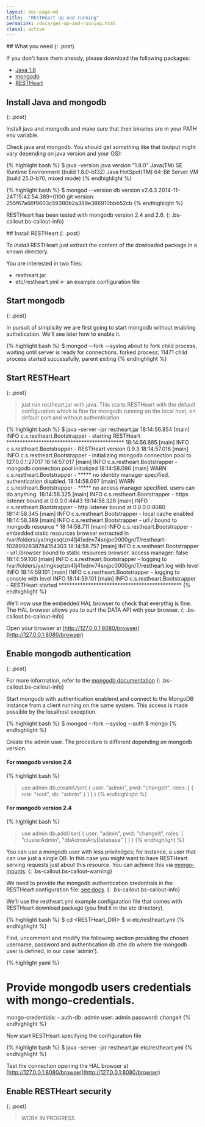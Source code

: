```yaml
---
layout: doc-page-md
title:  "RESTHeart up and running"
permalink: /docs/get-up-and-running.html
class1: active
---
```


## What you need
{: .post}

If you don't have them already, please download the following packages:

* [Java 1.8](http://www.oracle.com/technetwork/java/javase/downloads/index.html)
* [mongodb](http://www.mongodb.org/downloads)
* [RESTHeart](https://github.com/softinstigate/restheart) 

## Install Java and mongodb
{: .post}

Install java and mongodb and make sure that their binaries are in your PATH env variable.

Check java and mongodb. You should get _something_ like that (output might vary depending on java version and your OS):

{% highlight bash %}
$ java -version
java version "1.8.0"
Java(TM) SE Runtime Environment (build 1.8.0-b132)
Java HotSpot(TM) 64-Bit Server VM (build 25.0-b70, mixed mode)
{% endhighlight %}

{% highlight bash %}
$ mongod --version
db version v2.6.3
2014-11-24T15:42:54.389+0100 git version: 255f67a66f9603c59380b2a389e386910bbb52cb
{% endhighlight %} 

RESTHeart has been tested with mongodb version 2.4 and 2.6.
{: .bs-callout.bs-callout-info}

## Install RESTHeart
{: .post}

To _install_ RESTHeart just extract the content of the dowloaded package in a known directory.

You are interested in two files:

* restheart.jar
* etc/restheart.yml <- an example configuration file

## Start mongodb
{: .post}

In pursuit of simplicity we are first going to start mongodb without enabling authetication. We'll see later how to enable it.

{% highlight bash %}
$ mongod --fork --syslog
about to fork child process, waiting until server is ready for connections.
forked process: 11471
child process started successfully, parent exiting
{% endhighlight %} 

## Start RESTHeart
{: .post}

> just run restheart.jar with java. This starts RESTHeart with the default configuration which is fine for mongodb running on the local host, on default port and without authentication.

{% highlight bash %}
$ java -server -jar restheart.jar
18:14:56.854 [main] INFO  c.s.restheart.Bootstrapper - starting RESTHeart ********************************************
18:14:56.885 [main] INFO  c.s.restheart.Bootstrapper - RESTHeart version 0.9.3
18:14:57.016 [main] INFO  c.s.restheart.Bootstrapper - initializing mongodb connection pool to 127.0.0.1:27017 
18:14:57.017 [main] INFO  c.s.restheart.Bootstrapper - mongodb connection pool initialized
18:14:58.096 [main] WARN  c.s.restheart.Bootstrapper - ***** no identity manager specified. authentication disabled.
18:14:58.097 [main] WARN  c.s.restheart.Bootstrapper - ***** no access manager specified. users can do anything.
18:14:58.325 [main] INFO  c.s.restheart.Bootstrapper - https listener bound at 0.0.0.0:4443
18:14:58.326 [main] INFO  c.s.restheart.Bootstrapper - http listener bound at 0.0.0.0:8080
18:14:58.345 [main] INFO  c.s.restheart.Bootstrapper - local cache enabled
18:14:58.389 [main] INFO  c.s.restheart.Bootstrapper - url / bound to mongodb resource *
18:14:58.711 [main] INFO  c.s.restheart.Bootstrapper - embedded static resources browser extracted in /var/folders/yx/mgksqtzn41j41xdnv74snjpc0000gn/T/restheart-1028992838784154303
18:14:58.757 [main] INFO  c.s.restheart.Bootstrapper - url /browser bound to static resources browser. access manager: false
18:14:59.100 [main] INFO  c.s.restheart.Bootstrapper - logging to /var/folders/yx/mgksqtzn41j41xdnv74snjpc0000gn/T/restheart.log with level INFO
18:14:59.101 [main] INFO  c.s.restheart.Bootstrapper - logging to console with level INFO
18:14:59.101 [main] INFO  c.s.restheart.Bootstrapper - RESTHeart started **********************************************
{% endhighlight %}

We'll now use the embedded HAL browser to check that everythig is fine. The HAL browser allows you to surf the DATA API with your browser.
{: .bs-callout.bs-callout-info}

Open your browser at [http://127.0.0.1:8080/browser](http://127.0.0.1:8080/browser)


## Enable mongodb authentication
{: .post}

For more information, refer to the [mongodb documentation](http://docs.mongodb.org/manual/tutorial/enable-authentication/)
{: .bs-callout.bs-callout-info}

Start mongodb with authentication enablend and connect to the MongoDB instance from a client running on the same system. This access is made possible by the localhost exception.

{% highlight bash %}
$ mongod --fork --syslog --auth
$ mongo 
{% endhighlight %}

Create the admin user. The procedure is different depending on mongodb version.

#### For mongodb version 2.6

{% highlight bash %}
> use admin
> db.createUser(
  {
    user: "admin",
    pwd: "changeit",
    roles:
    [ {
        role: "root",
        db: "admin"
      } ] } )
{% endhighlight %}

#### For mongodb version 2.4

{% highlight bash %}
> use admin
> db.addUser( { 
              user: "admin",
              pwd: "changeit",
              roles: [ "clusterAdmin", "dbAdminAnyDatabase" ] } )
{% endhighlight %}

You can use a mongodb user with less priviledges; for instance, a user that can use just a single DB. In this case you might want to have RESTHeart serving requests just about this resource. You can achieve this via [mongo-mounts](http://127.0.0.1:4000/docs/configuration.html#conf-mongodb).
{: .bs-callout.bs-callout-warning}

We need to provide the mongodb authentication credentials in the RESTHeart configuration file: [see docs](./configuration.html). 
{: .bs-callout.bs-callout-info}

We'll use the restheart.yml example configuration file that comes with RESTHeart download package (you find it in the etc directory).

{% highlight bash %}
$ cd <RESTHeart_DIR>
$ vi etc/restheart.yml
{% endhighlight %}

Find, uncomment and modify the following section providing the chosen username, password and  authentication db (the db where the mongodb user is defined, in our case 'admin').

{% highlight yaml %}
# Provide mongodb users credentials with mongo-credentials.
mongo-credentials:
    - auth-db: admin
      user: admin
      password: changeit
{% endhighlight %}

Now start RESTHeart specifying the configuration file

{% highlight bash %}
$ java -server -jar restheart.jar etc/restheart.yml
{% endhighlight %}

Test the connection opening the HAL browser at [http://127.0.0.1:8080/browser](http://127.0.0.1:8080/browser)

## Enable RESTHeart security
{: .post}

> WORK IN PROGRESS